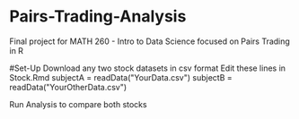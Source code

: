 # Pairs-Trading-Analysis
Final project for MATH 260 - Intro to Data Science focused on Pairs Trading in R

#Set-Up
Download any two stock datasets in csv format
Edit these lines in Stock.Rmd
subjectA = readData("YourData.csv")
subjectB = readData("YourOtherData.csv")

Run Analysis to compare both stocks
